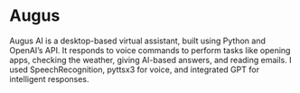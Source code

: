 # Augus
Augus AI is a desktop-based virtual assistant, built using Python and OpenAI’s API. It responds to voice commands to perform tasks like opening apps, checking the weather, giving AI-based answers, and reading emails. I used SpeechRecognition, pyttsx3 for voice, and integrated GPT for intelligent responses.
